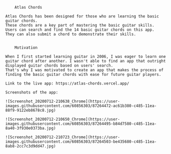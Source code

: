         Atlas Chords

    Atlas Chords has been designed for those who are learning the basic guitar chords.
    These chords are a key part of mastering the basic guitar skills. 
    Users can search and find the 14 basic guitar chords on this app. 
    They can also submit a chord to demonstrate their skills. 


        Motivation

    When I first started learning guitar in 2006, I was eager to learn one guitar chord after another. I wasn't able to find an app that outright displayed guitar chords based on users' search. 
    That's why I was motivated to create an app that makes the process of finding the basic guitar chords with ease for future guitar players. 

    Link to the live app: https://atlas-chords.vercel.app/

    Screenshots of the app: 

    ![Screenshot_20200712-210638_Chrome](https://user-images.githubusercontent.com/60856303/87264472-ac61b380-c485-11ea-88f9-9122eb8678c8.jpg)

    ![Screenshot_20200712-210650_Chrome](https://user-images.githubusercontent.com/60856303/87264495-b84d7580-c485-11ea-8a40-3f930e0373ba.jpg)

    ![Screenshot_20200712-210723_Chrome](https://user-images.githubusercontent.com/60856303/87264503-be435680-c485-11ea-8ab8-2cc7c3d9dd47.jpg)

